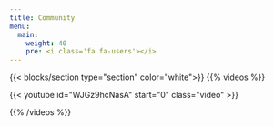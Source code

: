 ```yaml
---
title: Community
menu:
  main:
    weight: 40
    pre: <i class='fa fa-users'></i>
---
```

{{< blocks/section type="section" color="white">}}
{{% videos %}}

 {{< youtube id="WJGz9hcNasA" start="0" class="video" >}}

 {{% /videos %}}
